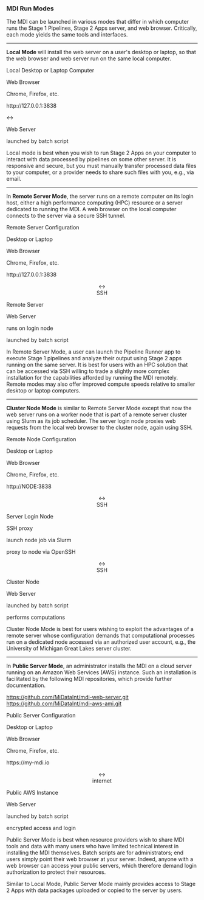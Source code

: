 ### MDI Run Modes

The MDI can be launched in various modes that differ 
in which computer runs the Stage 1 Pipelines, Stage 2 Apps server, 
and web browser. Critically, each mode yields the same tools and interfaces. 

---
**Local Mode** will install the web server
on a user's desktop or laptop, so that the web browser and web
server run on the same local computer.

<div class="entityBox outerBox">
    <p class='entityBoxLabel'>Local Desktop or Laptop Computer</p>
    <div class="entityBox inlineBox">
        <p class='entityBoxLabel'>Web Browser</p>
        <p>Chrome, Firefox, etc.</p>
        <p>http://127.0.0.1:3838</p>
    </div>
    <div class="diagramArrow">&harr;</div>
    <div class="entityBox inlineBox">
        <p class='entityBoxLabel'>Web Server</p>
        <p>launched by batch script</p>
    </div>
</div>

Local mode is best when you wish to run Stage 2 Apps 
on your computer to interact with data processed by pipelines on 
some other server. It is responsive and secure, but you must manually transfer 
processed data files to your computer, or a provider needs to share
such files with you, e.g., via email.

---
In **Remote Server Mode**, the server runs on a 
remote computer on its login host, either a high performance computing (HPC) resource
or a server dedicated to running the MDI. 
A web browser on the local computer connects to the server via a secure SSH
tunnel.

<div class="entityBox outerBox">
    <p class='entityBoxLabel'>Remote Server Configuration</p>
    <div class="entityBox inlineBox">
        <p class='entityBoxLabel'>Desktop or Laptop</p>
        <div class="entityBox inlineBox">
            <p class='entityBoxLabel'>Web Browser</p>
            <p>Chrome, Firefox, etc.</p>
            <p>http://127.0.0.1:3838</p>
        </div>
    </div>
    <div class="inlineBox" style="text-align: center;">
        <div class="diagramArrow">&harr;</div>
        <div>SSH</div>
    </div>
    <div class="entityBox inlineBox">
        <p class='entityBoxLabel'>Remote Server</p>
        <div class="entityBox inlineBox">
            <p class='entityBoxLabel'>Web Server</p>
            <p>runs on login node</p>
            <p>launched by batch script</p>
        </div>
    </div>
</div>

In Remote Server Mode, a user can launch the Pipeline Runner app to
execute Stage 1 pipelines and analyze their output using Stage 2 apps 
running on the same server. It is best for users with an HPC solution that can
be accessed via SSH willing to trade a slightly more complex
installation for the capabilities afforded by running the MDI remotely.
Remote modes may also offer improved compute speeds relative to smaller desktop
or laptop computers.

---
**Cluster Node Mode** is similar to Remote Server Mode except that now
the web server runs on a worker node that is part of a remote server cluster 
using Slurm as its job scheduler. The server login node proxies web
requests from the local web browser to the cluster node, again using SSH.

<div class="entityBox outerBox">
    <p class='entityBoxLabel'>Remote Node Configuration</p>
    <div class="entityBox inlineBox">
        <p class='entityBoxLabel'>Desktop or Laptop</p>
        <div class="entityBox inlineBox">
            <p class='entityBoxLabel'>Web Browser</p>
            <p>Chrome, Firefox, etc.</p>
            <p>http://NODE:3838</p>
        </div>
    </div>
    <div class="inlineBox" style="text-align: center;">
        <div class="diagramArrow">&harr;</div>
        <div>SSH</div>
    </div>
    <div class="entityBox inlineBox">
        <p class='entityBoxLabel'>Server Login Node</p>
        <div class="entityBox inlineBox">
            <p class='entityBoxLabel'>SSH proxy</p>
            <p>launch node job via Slurm</p>            
            <p>proxy to node via OpenSSH</p>
        </div>
    </div>
    <div class="inlineBox" style="text-align: center;">
        <div class="diagramArrow">&harr;</div>
        <div>SSH</div>
    </div>
    <div class="entityBox inlineBox">
        <p class='entityBoxLabel'>Cluster Node</p>
        <div class="entityBox inlineBox">
            <p class='entityBoxLabel'>Web Server</p>
            <p>launched by batch script</p>
            <p>performs computations</p>
        </div>
    </div>
</div>

Cluster Node Mode is best for users wishing to exploit the advantages of a remote
server whose configuration demands that computational processes run on a dedicated node 
accessed via an authorized user account, e.g., the University of Michigan Great Lakes 
server cluster.

---
In **Public Server Mode**, an administrator installs the MDI on a cloud
server running on an Amazon Web Services (AWS) instance. 
Such an installation
is facilitated by the following MDI repositories, which provide further documentation.

<https://github.com/MiDataInt/mdi-web-server.git>  
<https://github.com/MiDataInt/mdi-aws-ami.git>

<div class="entityBox outerBox">
    <p class='entityBoxLabel'>Public Server Configuration</p>
    <div class="entityBox inlineBox">
        <p class='entityBoxLabel'>Desktop or Laptop</p>
        <div class="entityBox inlineBox">
            <p class='entityBoxLabel'>Web Browser</p>
            <p>Chrome, Firefox, etc.</p>
            <p>https://my-mdi.io</p>
        </div>
    </div>
    <div class="inlineBox" style="text-align: center;">
        <div class="diagramArrow">&harr;</div>
        <div>internet</div>
    </div>
    <div class="entityBox inlineBox">
        <p class='entityBoxLabel'>Public AWS Instance</p>
        <div class="entityBox inlineBox">
            <p class='entityBoxLabel'>Web Server</p>
            <p>launched by batch script</p>            
            <p>encrypted access and login</p>
        </div>
    </div>
</div>

Public Server Mode is best when resource providers wish to 
share MDI tools and data with many users who have limited
technical interest in installing the MDI themselves. Batch
scripts are for administrators; end users simply
point their web browser at your server. Indeed, anyone
with a web browser can access your public servers, which therefore
demand login authorization to protect their resources.

Similar to Local Mode, Public Server Mode mainly provides
access to Stage 2 Apps with data packages uploaded or copied 
to the server by users.

<br><br><br>